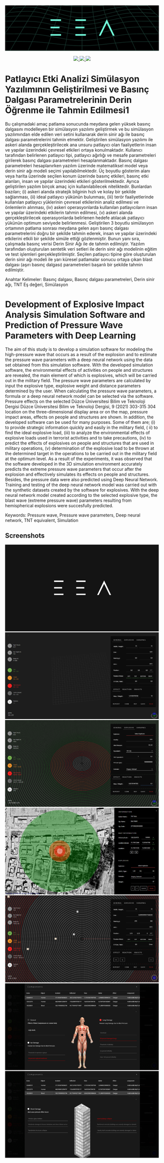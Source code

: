 ![Screenshot](/doc/img/header.png)

<p align="center">

<a href="https://dergipark.org.tr/en/pub/dubited/issue/67474/1014063" target="_blank">
<img src="https://img.shields.io/badge/Duzce%20University%20Journal%20of%20Science%20and%20Technology%20Article-21296e?style=for-the-badge"/>
</a>

<a href="/doc/pdf/Report.pdf" target="_blank">
<img src="https://img.shields.io/badge/2242%20Tübitak%20Report-e53a25?style=for-the-badge"/>
</a>

<a href="/doc/bin" target="_blank">
<img src="https://img.shields.io/badge/Download-333333?style=for-the-badge"/>
</a>

</p>

# Patlayıcı Etki Analizi Simülasyon Yazılımının Geliştirilmesi ve Basınç Dalgası Parametrelerinin Derin Öğrenme ile Tahmin Edilmesi1

Bu çalışmadaki amaç patlama sonucunda meydana gelen yüksek basınç dalgasını modelleyen bir simülasyon yazılımı geliştirmek ve bu simülasyon
yazılımından elde edilen veri setini kullanarak derin sinir ağı ile basınç dalgası parametrelerini tahmin etmektir. Geliştirilen simülasyon yazılımı
ile askeri alanda gerçekleştirilecek ana unsuru patlayıcı olan faaliyetlerin insan ve yapılar üzerindeki çevresel etkileri ortaya konulmaktadır.
Kullanıcı tarafından belirlenen patlayıcı tipi, patlayıcı ağırlığı ve mesafe parametreleri girilerek basınç dalgası parametreleri hesaplanmaktadır.
Basınç dalgası parametreleri hesaplanırken yazılım üzerinde matematiksel model veya derin sinir ağı modeli seçimi yapılabilmektedir. Üç boyutlu
gösterim alanı veya harita üzerinde seçilen konum üzerinde basınç etkileri, basınç etki alanları, insan ve yapılar üzerindeki etkileri
gösterilmektedir. Ayrıca geliştirilen yazılım birçok amaç için kullanılabilecek niteliktedir. Bunlardan bazıları; (i) askeri alanda stratejik bilginin
hızlı ve kolay bir şekilde sağlanması, (ii) ideal patlayıcı yükünün bulunması, (iii) terör faaliyetlerinde kullanılan patlayıcı yüklerinin çevresel
etkilerinin analiz edilmesi ve önlemlerin alınması, (iv) askeri operasyonlarda kullanılan patlayıcıların insan ve yapılar üzerindeki etkilerin tahmin
edilmesi, (v) askeri alanda gerçekleştirilecek operasyonlarda belirlenen hedefe atılacak patlayıcı yükünün optimum seviyede belirlenmesi. Geliştirilen
3 boyutlu simülasyon ortamının patlama sonrası meydana gelen aşırı basınç dalgası parametrelerini doğru bir şekilde tahmin ederek, insan ve yapılar
üzerindeki etkilerini etkili bir şekilde simüle ettiği gözlenmiştir. Bunun yanı sıra, çalışmada basınç verisi Derin Sinir Ağı ile de tahmin
edilmiştir. Yazılım tarafından oluşturulan sentetik veri setleri ile derin sinir ağı modelinin eğitim ve test işlemleri gerçekleştirilmiştir. Seçilen
patlayıcı tipine göre oluşturulan derin sinir ağı modeli ile yarı küresel patlamalar sonucu ortaya çıkan blast dalgası (aşırı basınç dalgası)
parametreleri başarılı bir şekilde tahmin edilmiştir.

Anahtar Kelimeler: Basınç dalgası, Basınç dalgası parametreleri, Derin sinir ağı, TNT Eş değeri, Simülasyon

# Development of Explosive Impact Analysis Simulation Software and Prediction of Pressure Wave Parameters with Deep Learning

The aim of this study is to develop a simulation software for modeling the high-pressure wave that occurs as a result of the explosion and to estimate
the pressure wave parameters with a deep neural network using the data set obtained from this simulation software. With the developed simulation
software, the environmental effects of activities on people and structures are revealed, the main element of which is explosives, which will be
carried out in the military field. The pressure wave parameters are calculated by input the explosive type, explosive weight and distance parameters
determined by the user. When calculating the pressure wave parameters, a formula or a deep neural network model can be selected via the software.
Pressure effects on the selected Düzce Üniversitesi Bilim ve Teknoloji Dergisi Düzce Üniversitesi Bilim ve Teknoloji Dergisi, 9 (2021) 303-315 304
location on the three-dimensional display area or on the map, pressure impact areas, effects on people and structures are shown. In addition, the
developed software can be used for many purposes. Some of them are; (i) to provide strategic information quickly and easily in the military field, (
ii) to find the ideal explosive load, (iii) to analyze the environmental effects of explosive loads used in terrorist activities and to take
precautions, (iv) to predict the effects of explosives on people and structures that are used in military operations, (v) determination of the
explosive load to be thrown at the determined target in the operations to be carried out in the military field at the optimum level. As a result of
the experiments, it was observed that the software developed in the 3D simulation environment accurately predicts the extreme pressure wave parameters
that occur after the explosion and effectively simulates its effects on people and structures. Besides, the pressure data were also predicted using
Deep Neural Network. Training and testing of the deep neural network model was carried out with the synthetic datasets created by the software for
explosives. With the deep neural network model created according to the selected explosive type, the blast wave (extreme pressure wave) parameters
resulting from hemispherical explosions were succesfully predicted.

Keywords: Pressure wave, Pressure wave parameters, Deep neural network, TNT equivalent, Simulation

## Screenshots

![Screenshot](/doc/img/picture1.png)
![Screenshot](/doc/img/picture2.png)
![Screenshot](/doc/img/picture3.png)
![Screenshot](/doc/img/picture4.png)
![Screenshot](/doc/img/picture5.png)
![Screenshot](/doc/img/picture6.png)
![Screenshot](/doc/img/picture7.png)
